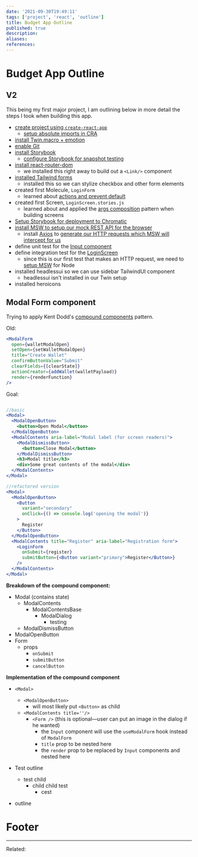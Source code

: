 ```yaml
---
date: '2021-09-30T19:49:11'
tags: ['project', 'react', 'outline']
title: Budget App Outline
published: true
description:
aliases:
references:
---
```


# Budget App Outline

## V2

This being my first major project, I am outlining below in more detail the steps I took when building this app.

- [create project using `create-react-app`](Quick%20Start%20-%20React.md)
	- [setup absolute imports in CRA](202110151438-absolute-imports-in-create-react-app.md)
- [install Twin.macro + emotion](https://github.com/ben-rogerson/twin.examples/tree/master/cra-emotion)
- [enable Git](Quick%20Start%20-%20Initializing%20Git%20for%20a%20project.md)
- [install Storybook](Storybook.md#Initial%20Setup)
	- [configure Storybook for snapshot testing](202110121049-snapshot-testing-in-storybook.md)
- [install react-router-dom](React%20Router%20Library.md#Install%20the%20library)
	- we installed this right away to build out a `<Link/>` component
- [installed Tailwind forms](202110141545-checkbox-css-not-working.md)
	- installed this so we can stylize checkbox and other form elements
- created first Molecule, `LoginForm`
	- learned about [actions and prevent default](202110171449-actions-and-prevent-default.md)
- created first Screen, `LoginScreen.stories.js`
	- learned about and applied the [args composition](https://storybook.js.org/docs/react/workflows/build-pages-with-storybook) pattern when building screens
- [Setup Storybook for deployment to Chromatic](202110182144-deploying-storybook.md)
- [install MSW to setup our mock REST API for the browser](MSW-Setup.md)
	- install [Axios](202102190653%20-%20Axios%20Library.md) to [generate our HTTP requests which MSW will intercept for us ](msw-axios-react.md)
- define unit test for the [Input component](https://github.com/neldeles/budget-app-v2/blob/main/src/components/atoms/Input/Input.unit.test.js)
- define integration test for the [LoginScreen](hook://file/4wISNimVd?p=c2NyZWVucy9Mb2dpblNjcmVlbg==&n=LoginScreen%2Eint%2Etest%2Ejs)
	- since this is our first test that makes an HTTP request, we need to [setup MSW](MSW-Setup.md#Node) for Node
- installed headlessui so we can use sidebar TailwindUI component
	- headlessui isn't installed in our Twin setup
- installed heroicons


## Modal Form component

Trying to apply Kent Dodd's [compound components](202109061436-compound-components.md) pattern.

Old:
```jsx
<ModalForm
  open={walletModalOpen}
  setOpen={setWalletModalOpen}
  title="Create Wallet"
  confirmButtonValue="Submit"
  clearFields={[clearState]}
  actionCreator={addWallet(walletPayload)}
  render={renderFunction}
/>
```
Goal:
```jsx

//basic
<Modal>
  <ModalOpenButton>
    <button>Open Modal</button>
  </ModalOpenButton>
  <ModalContents aria-label="Modal label (for screen readers)">
    <ModalDismissButton>
      <button>Close Modal</button>
    </ModalDismissButton>
    <h3>Modal title</h3>
    <div>Some great contents of the modal</div>
  </ModalContents>
</Modal>

//refactored version
<Modal>
  <ModalOpenButton>
	<Button
	  variant="secondary"
	  onClick={() => console.log('opening the modal')}
	>
	  Register
	</Button>
  </ModalOpenButton>
  <ModalContents title="Register" aria-label="Registration form">
	<LoginForm
	  onSubmit={register}
	  submitButton={<Button variant="primary">Register</Button>}
	/>
  </ModalContents>
</Modal>
```

**Breakdown of the compound component:**
- Modal (contains state)
	- ModalContents
		- ModalContentsBase
			- ModalDialog
				- testing
	- ModalDismissButton
- ModalOpenButton
- Form
	- props
		- `onSubmit`
		- `submitButton`
		- `cancelButton`

**Implementation of the compound component**
- `<Modal>`
	- `<ModalOpenButton>`
		- will most likely put `<Button>` as child
	- `<ModalContents title=''/>`
		- `<Form />` (this is optional—user can put an image in the dialog if he wanted)
			- the `Input` component will use the `useModalForm` hook instead of `ModalForm`
			- `title` prop to be nested here
			- the `render` prop to be replaced by `Input` components and nested here

- Test outline
	- test child
		- child child test
			- cest
- outline

# Footer

---
	
Related: 